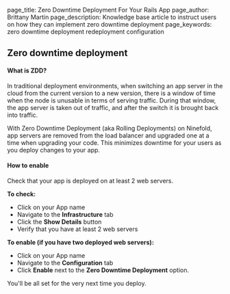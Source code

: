 page_title: Zero Downtime Deployment For Your Rails App
page_author: Brittany Martin
page_description: Knowledge base article to instruct users on how they can implement zero downtime deployment 
page_keywords: zero downtime deployment redeployment configuration

## Zero downtime deployment

#### What is ZDD?

In traditional deployment environments, when switching an app server in the cloud from the current version to a new version, there is a window of time when the node is unusable in terms of serving traffic. During that window, the app server is taken out of traffic, and after the switch it is brought back into traffic.

With Zero Downtime Deployment (aka Rolling Deployments) on Ninefold, app servers are removed from the load balancer and upgraded one at a time when upgrading your code. This minimizes downtime for your users as you deploy changes to your app. 

#### How to enable 

Check that your app is deployed on at least 2 web servers.

__To check:__

* Click on your App name
* Navigate to the __Infrastructure__ tab
* Click the __Show Details__ button
* Verify that you have at least 2 web servers

__To enable (if you have two deployed web servers):__

* Click on your App name
* Navigate to the __Configuration__ tab
* Click __Enable__ next to the __Zero Downtime Deployment__ option.

You'll be all set for the very next time you deploy.
